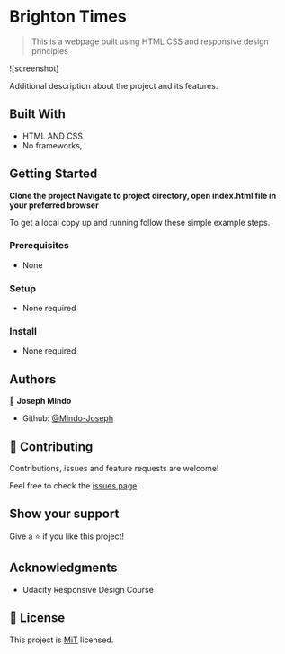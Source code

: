 # Brighton Times

> This is a webpage built using HTML CSS and responsive design principles

![screenshot]

Additional description about the project and its features.

## Built With

- HTML AND CSS
- No frameworks,


## Getting Started

**Clone the project**
**Navigate to project directory, open index.html file in your preferred browser**


To get a local copy up and running follow these simple example steps.

### Prerequisites
- None

### Setup
- None required

### Install
- None required

## Authors

👤 **Joseph Mindo**

- Github: [@Mindo-Joseph](https://github.com/Mindo-Joseph)


## 🤝 Contributing

Contributions, issues and feature requests are welcome!

Feel free to check the [issues page](issues/).

## Show your support

Give a ⭐️ if you like this project!

## Acknowledgments

- Udacity Responsive Design Course

## 📝 License

This project is [MiT](lic.url) licensed.